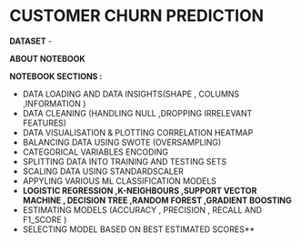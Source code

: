 # CUSTOMER CHURN PREDICTION
**DATASET** - 


**ABOUT NOTEBOOK**

**NOTEBOOK SECTIONS :**

- DATA LOADING AND DATA INSIGHTS(SHAPE , COLUMNS ,INFORMATION )
- DATA CLEANING (HANDLING NULL ,DROPPING IRRELEVANT FEATURES)
- DATA VISUALISATION & PLOTTING CORRELATION HEATMAP
- BALANCING DATA USING SWOTE (OVERSAMPLING)
- CATEGORICAL VARIABLES ENCODING
- SPLITTING DATA INTO TRAINING AND TESTING SETS
- SCALING DATA USING STANDARDSCALER
- APPYLING VARIOUS ML CLASSIFICATION MODELS 
- **LOGISTIC REGRESSION ,K-NEIGHBOURS ,SUPPORT VECTOR MACHINE , DECISION TREE ,RANDOM FOREST ,GRADIENT BOOSTING**
- ESTIMATING MODELS (ACCURACY , PRECISION , RECALL AND F1_SCORE )
- SELECTING MODEL BASED ON BEST ESTIMATED SCORES**
 
